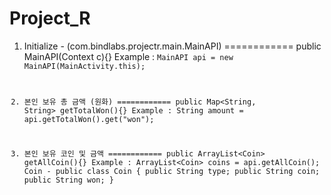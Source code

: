 # Project_R

1. Initialize - (com.bindlabs.projectr.main.MainAPI)
============
public MainAPI(Context c){}
Example : <code>MainAPI api = new MainAPI(MainActivity.this);


2. 본인 보유 총 금액 (원화)
============
public Map<String, String> getTotalWon(){}
Example : String amount = api.getTotalWon().get("won");


3. 본인 보유 코인 및 금액
============
public ArrayList\<Coin\> getAllCoin(){}
Example : ArrayList\<Coin\> coins = api.getAllCoin();
Coin - 
    public class Coin {
        public String type;
        public String coin;
        public String won;
    }

